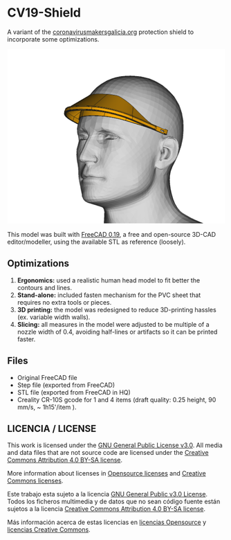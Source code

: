 # CV19-Shield
A variant of the [coronavirusmakersgalicia.org](https://coronavirusmakersgalicia.org) protection shield to incorporate some optimizations.

![CV19-Shield](CV19-Shield.png)

This model was built with [FreeCAD 0.19](https://freecadweb.org), a free and open-source 3D-CAD editor/modeller, using the available STL as reference (loosely).

## Optimizations

1. **Ergonomics:** used a realistic human head model to fit better the contours and lines.
2. **Stand-alone:** included fasten mechanism for the PVC sheet that requires no extra tools or pieces.
3. **3D printing:** the model was redesigned to reduce 3D-printing hassles (ex. variable width walls).
4. **Slicing:** all measures in the model were adjusted to be multiple of a nozzle width of 0.4, avoiding half-lines or artifacts so it can be printed faster.

## Files

* Original FreeCAD file
* Step file (exported from FreeCAD)
* STL file (exported from FreeCAD in HQ)
* Creality CR-10S gcode for 1 and 4 items (draft quality: 0.25 height, 90 mm/s, ~ 1h15'/item ).

## LICENCIA / LICENSE

This work is licensed under the [GNU General Public License v3.0](LICENSE-GPLV30). All media and data files that are not source code are licensed under the [Creative Commons Attribution 4.0 BY-SA license](LICENSE-CCBYSA40).

More information about licenses in [Opensource licenses](https://opensource.org/licenses/) and [Creative Commons licenses](https://creativecommons.org/licenses/).

Este trabajo esta sujeto a la licencia [GNU General Public v3.0 License](LICENSE-GPLV30). Todos los ficheros multimedia y de datos que no sean código fuente están sujetos a la licencia [Creative Commons Attribution 4.0 BY-SA license](LICENSE-CCBYSA40).

Más información acerca de estas licencias en [licencias Opensource](https://opensource.org/licenses/) y [licencias Creative Commons](https://creativecommons.org/licenses/).
